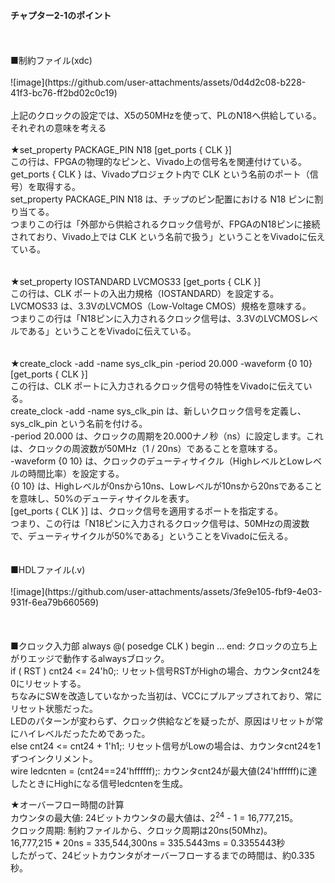 ####  チャプター2-1のポイント
<br>
<br>
■制約ファイル(xdc)
<br>
<br>
![image](https://github.com/user-attachments/assets/0d4d2c08-b228-41f3-bc76-ff2bd02c0c19)
<br>
<br>
上記のクロックの設定では、X5の50MHzを使って、PLのN18へ供給している。
<br>
それぞれの意味を考える
<br>
<br>
★set_property PACKAGE_PIN N18 [get_ports { CLK }]
<br>
この行は、FPGAの物理的なピンと、Vivado上の信号名を関連付けている。  
<br>
get_ports { CLK } は、Vivadoプロジェクト内で CLK という名前のポート（信号）を取得する。  
<br>
set_property PACKAGE_PIN N18 は、チップのピン配置における N18 ピンに割り当てる。  
<br>
つまりこの行は「外部から供給されるクロック信号が、FPGAのN18ピンに接続されており、Vivado上では CLK という名前で扱う」ということをVivadoに伝えている。
<br>
<br>
<br>
★set_property IOSTANDARD LVCMOS33 [get_ports { CLK }]
<br>
この行は、CLK ポートの入出力規格（IOSTANDARD）を設定する。
<br>
LVCMOS33 は、3.3VのLVCMOS（Low-Voltage CMOS）規格を意味する。
<br>
つまりこの行は「N18ピンに入力されるクロック信号は、3.3VのLVCMOSレベルである」ということをVivadoに伝えている。
<br>
<br>
<br>
★create_clock -add -name sys_clk_pin -period 20.000 -waveform {0 10} [get_ports { CLK }]
<br>
この行は、CLK ポートに入力されるクロック信号の特性をVivadoに伝えている。
<br>
create_clock -add -name sys_clk_pin は、新しいクロック信号を定義し、sys_clk_pin という名前を付ける。
<br>
-period 20.000 は、クロックの周期を20.000ナノ秒（ns）に設定します。これは、クロックの周波数が50MHz（1 / 20ns）であることを意味する。
<br>
-waveform {0 10} は、クロックのデューティサイクル（HighレベルとLowレベルの時間比率）を設定する。
<br>
{0 10} は、Highレベルが0nsから10ns、Lowレベルが10nsから20nsであることを意味し、50%のデューティサイクルを表す。
<br>
[get_ports { CLK }] は、クロック信号を適用するポートを指定する。
<br>
つまり、この行は「N18ピンに入力されるクロック信号は、50MHzの周波数で、デューティサイクルが50%である」ということをVivadoに伝える。
<br>

<br>
<br>
■HDLファイル(.v)
<br>
<br>
![image](https://github.com/user-attachments/assets/3fe9e105-fbf9-4e03-931f-6ea79b660569)
<br>
<br>
<br>
<br>
■クロック入力部
always @( posedge CLK ) begin ... end: クロックの立ち上がりエッジで動作するalwaysブロック。
<br>
if ( RST ) cnt24 <= 24'h0;: リセット信号RSTがHighの場合、カウンタcnt24を0にリセットする。
<br>
ちなみにSWを改造していなかった当初は、VCCにプルアップされており、常にリセット状態だった。
<br>
LEDのパターンが変わらず、クロック供給などを疑ったが、原因はリセットが常にハイレベルだったためであった。
<br>
else cnt24 <= cnt24 + 1'h1;: リセット信号がLowの場合は、カウンタcnt24を1ずつインクリメント。
<br>
wire ledcnten = (cnt24==24'hffffff);: カウンタcnt24が最大値(24'hffffff)に達したときにHighになる信号ledcntenを生成。

★オーバーフロー時間の計算
<br>
カウンタの最大値: 24ビットカウンタの最大値は、2<sup>24</sup> - 1 = 16,777,215。
<br>
クロック周期: 制約ファイルから、クロック周期は20ns(50Mhz)。
<br>
16,777,215 * 20ns = 335,544,300ns = 335.5443ms = 0.3355443秒
<br>
したがって、24ビットカウンタがオーバーフローするまでの時間は、約0.335秒。
